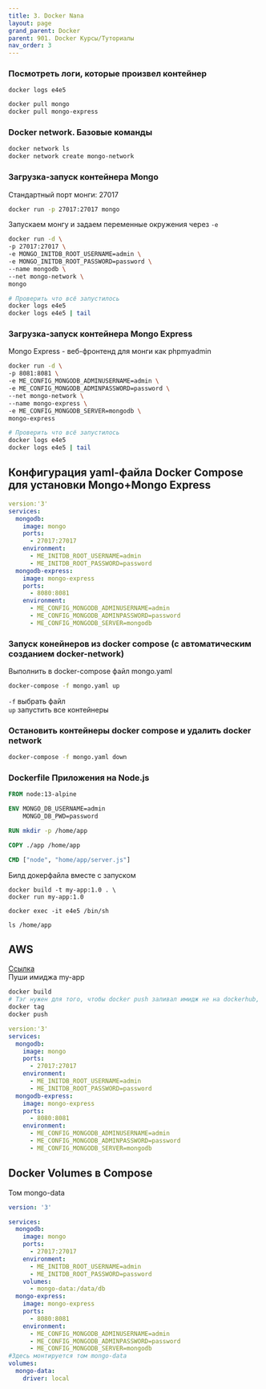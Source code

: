 ```yaml
---
title: 3. Docker Nana
layout: page
grand_parent: Docker
parent: 901. Docker Курсы/Туториалы
nav_order: 3
---
```

### Посмотреть логи, которые произвел контейнер
`docker logs e4e5`

```bash
docker pull mongo
docker pull mongo-express
```
### Docker network. Базовые команды
```bash
docker network ls
docker network create mongo-network
```

### Загрузка-запуск контейнера Mongo
Стандартный порт монги: 27017
```bash
docker run -p 27017:27017 mongo
```
Запускаем монгу и задаем переменные окружения через `-e`
```bash
docker run -d \
-p 27017:27017 \
-e MONGO_INITDB_ROOT_USERNAME=admin \
-e MONGO_INITDB_ROOT_PASSWORD=password \
--name mongodb \
--net mongo-network \
mongo

# Проверить что всё запустилось
docker logs e4e5
docker logs e4e5 | tail
```

### Загрузка-запуск контейнера Mongo Express
Mongo Express - веб-фронтенд для монги как phpmyadmin
```bash
docker run -d \
-p 8081:8081 \
-e ME_CONFIG_MONGODB_ADMINUSERNAME=admin \
-e ME_CONFIG_MONGODB_ADMINPASSWORD=password \
--net mongo-network \
--name mongo-express \
-e ME_CONFIG_MONGODB_SERVER=mongodb \
mongo-express

# Проверить что всё запустилось
docker logs e4e5
docker logs e4e5 | tail
```
## Конфигурация yaml-файла Docker Compose для установки Mongo+Mongo Express
```yaml
version:'3'
services:
  mongodb:
    image: mongo
    ports:
      - 27017:27017
    environment:
      - ME_INITDB_ROOT_USERNAME=admin
      - ME_INITDB_ROOT_PASSWORD=password
  mongodb-express:
    image: mongo-express
    ports:
      - 8080:8081
    environment:
      - ME_CONFIG_MONGODB_ADMINUSERNAME=admin
      - ME_CONFIG_MONGODB_ADMINPASSWORD=password
      - ME_CONFIG_MONGODB_SERVER=mongodb
```

### Запуск конейнеров из docker compose (с автоматическим созданием docker-network)
Выполнить в docker-compose файл mongo.yaml  
```bash
docker-compose -f mongo.yaml up
```
`-f` выбрать файл  
`up` запустить все контейнеры  

### Остановить контейнеры docker compose и удалить docker network
```bash
docker-compose -f mongo.yaml down
```

### Dockerfile Приложения на Node.js
```dockerfile
FROM node:13-alpine

ENV MONGO_DB_USERNAME=admin
    MONGO_DB_PWD=password

RUN mkdir -p /home/app

COPY ./app /home/app

CMD ["node", "home/app/server.js"]
```

Билд докерфайла вместе с запуском
```
docker build -t my-app:1.0 . \
docker run my-app:1.0

docker exec -it e4e5 /bin/sh

ls /home/app
```

## AWS
[Ссылка](https://youtube.com/watch?v=3c-iBn73dDE&si=EnSIkaIECMiOmarE&t=8358)  
Пуши имиджа my-app  
```bash
docker build
# Тэг нужен для того, чтобы docker push заливал имидж не на dockerhub, а в AWS
docker tag
docker push
```

```yaml
version:'3'
services:
  mongodb:
    image: mongo
    ports:
      - 27017:27017
    environment:
      - ME_INITDB_ROOT_USERNAME=admin
      - ME_INITDB_ROOT_PASSWORD=password
  mongodb-express:
    image: mongo-express
    ports:
      - 8080:8081
    environment:
      - ME_CONFIG_MONGODB_ADMINUSERNAME=admin
      - ME_CONFIG_MONGODB_ADMINPASSWORD=password
      - ME_CONFIG_MONGODB_SERVER=mongodb
```

## Docker Volumes в Compose
Том mongo-data  
```yaml
version: '3'

services:
  mongodb:
    image: mongo
    ports:
      - 27017:27017
    environment:
      - ME_INITDB_ROOT_USERNAME=admin
      - ME_INITDB_ROOT_PASSWORD=password
    volumes:
      - mongo-data:/data/db
  mongo-express:
    image: mongo-express
    ports:
      - 8080:8081
    environment:
      - ME_CONFIG_MONGODB_ADMINUSERNAME=admin
      - ME_CONFIG_MONGODB_ADMINPASSWORD=password
      - ME_CONFIG_MONGODB_SERVER=mongodb
#Здесь монтируется том mongo-data
volumes:
  mongo-data:
    driver: local
```